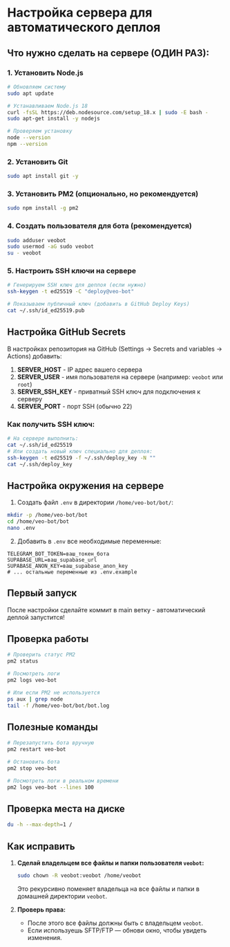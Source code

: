 # Настройка сервера для автоматического деплоя

## Что нужно сделать на сервере (ОДИН РАЗ):

### 1. Установить Node.js
```bash
# Обновляем систему
sudo apt update

# Устанавливаем Node.js 18
curl -fsSL https://deb.nodesource.com/setup_18.x | sudo -E bash -
sudo apt-get install -y nodejs

# Проверяем установку
node --version
npm --version
```

### 2. Установить Git
```bash
sudo apt install git -y
```

### 3. Установить PM2 (опционально, но рекомендуется)
```bash
sudo npm install -g pm2
```

### 4. Создать пользователя для бота (рекомендуется)
```bash
sudo adduser veobot
sudo usermod -aG sudo veobot
su - veobot
```

### 5. Настроить SSH ключи на сервере
```bash
# Генерируем SSH ключ для деплоя (если нужно)
ssh-keygen -t ed25519 -C "deploy@veo-bot"

# Показываем публичный ключ (добавить в GitHub Deploy Keys)
cat ~/.ssh/id_ed25519.pub
```

## Настройка GitHub Secrets

В настройках репозитория на GitHub (Settings → Secrets and variables → Actions) добавить:

1. **SERVER_HOST** - IP адрес вашего сервера
2. **SERVER_USER** - имя пользователя на сервере (например: `veobot` или `root`)
3. **SERVER_SSH_KEY** - приватный SSH ключ для подключения к серверу
4. **SERVER_PORT** - порт SSH (обычно 22)

### Как получить SSH ключ:
```bash
# На сервере выполнить:
cat ~/.ssh/id_ed25519
# Или создать новый ключ специально для деплоя:
ssh-keygen -t ed25519 -f ~/.ssh/deploy_key -N ""
cat ~/.ssh/deploy_key
```

## Настройка окружения на сервере

1. Создать файл `.env` в директории `/home/veo-bot/bot/`:
```bash
mkdir -p /home/veo-bot/bot
cd /home/veo-bot/bot
nano .env
```

2. Добавить в `.env` все необходимые переменные:
```env
TELEGRAM_BOT_TOKEN=ваш_токен_бота
SUPABASE_URL=ваш_supabase_url
SUPABASE_ANON_KEY=ваш_supabase_anon_key
# ... остальные переменные из .env.example
```

## Первый запуск

После настройки сделайте коммит в main ветку - автоматический деплой запустится!

## Проверка работы

```bash
# Проверить статус PM2
pm2 status

# Посмотреть логи
pm2 logs veo-bot

# Или если PM2 не используется
ps aux | grep node
tail -f /home/veo-bot/bot/bot.log
```

## Полезные команды

```bash
# Перезапустить бота вручную
pm2 restart veo-bot

# Остановить бота
pm2 stop veo-bot

# Посмотреть логи в реальном времени
pm2 logs veo-bot --lines 100
```

## Проверка места на диске

```bash
du -h --max-depth=1 /
```

## Как исправить

1. **Сделай владельцем все файлы и папки пользователя `veobot`:**
   ```bash
   sudo chown -R veobot:veobot /home/veobot
   ```
   Это рекурсивно поменяет владельца на все файлы и папки в домашней директории `veobot`.

2. **Проверь права:**
   - После этого все файлы должны быть с владельцем `veobot`.
   - Если используешь SFTP/FTP — обнови окно, чтобы увидеть изменения.